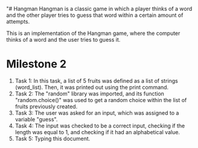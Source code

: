 "# Hangman
Hangman is a classic game in which a player thinks of a word and the other player tries to guess that word within a certain amount of attempts.

This is an implementation of the Hangman game, where the computer thinks of a word and the user tries to guess it. 

# Milestone 2
<ol>
  <li> Task 1: In this task, a list of 5 fruits was defined as a list of strings (word_list). Then, it was printed out using the print command. 
  <li> Task 2: The "random" library was imported, and its function "random.choice()" was used to get a random choice within the list of fruits previously created. 
  <li> Task 3: The user was asked for an input, which was assigned to a variable "guess". 
  <li> Task 4: The input was checked to be a correct input, checking if the length was equal to 1, and checking if it had an alphabetical value.
  <li> Task 5: Typing this document. 
</ol>
